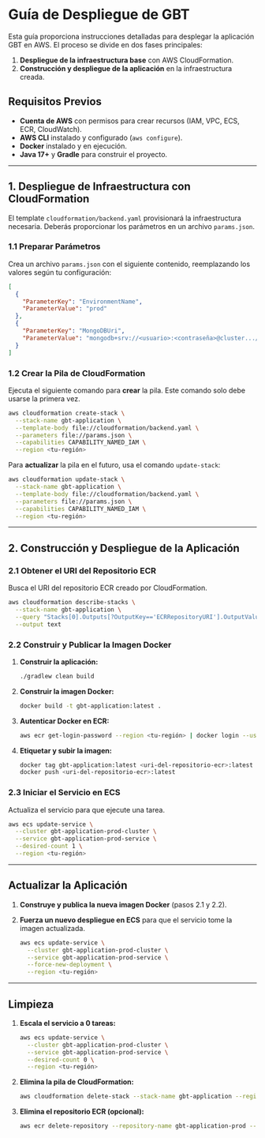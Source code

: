 # Guía de Despliegue de GBT

Esta guía proporciona instrucciones detalladas para desplegar la aplicación GBT en AWS. El proceso se divide en dos fases principales:
1.  **Despliegue de la infraestructura base** con AWS CloudFormation.
2.  **Construcción y despliegue de la aplicación** en la infraestructura creada.

## Requisitos Previos

- **Cuenta de AWS** con permisos para crear recursos (IAM, VPC, ECS, ECR, CloudWatch).
- **AWS CLI** instalado y configurado (`aws configure`).
- **Docker** instalado y en ejecución.
- **Java 17+** y **Gradle** para construir el proyecto.

---

## 1. Despliegue de Infraestructura con CloudFormation

El template `cloudformation/backend.yaml` provisionará la infraestructura necesaria. Deberás proporcionar los parámetros en un archivo `params.json`.

### 1.1 Preparar Parámetros

Crea un archivo `params.json` con el siguiente contenido, reemplazando los valores según tu configuración:

```json
[
  {
    "ParameterKey": "EnvironmentName",
    "ParameterValue": "prod"
  },
  {
    "ParameterKey": "MongoDBUri",
    "ParameterValue": "mongodb+srv://<usuario>:<contraseña>@cluster.../?retryWrites=true&w=majority"
  }
]
```

### 1.2 Crear la Pila de CloudFormation

Ejecuta el siguiente comando para **crear** la pila. Este comando solo debe usarse la primera vez.

```bash
aws cloudformation create-stack \
  --stack-name gbt-application \
  --template-body file://cloudformation/backend.yaml \
  --parameters file://params.json \
  --capabilities CAPABILITY_NAMED_IAM \
  --region <tu-región>
```

Para **actualizar** la pila en el futuro, usa el comando `update-stack`:

```bash
aws cloudformation update-stack \
  --stack-name gbt-application \
  --template-body file://cloudformation/backend.yaml \
  --parameters file://params.json \
  --capabilities CAPABILITY_NAMED_IAM \
  --region <tu-región>
```

---

## 2. Construcción y Despliegue de la Aplicación

### 2.1 Obtener el URI del Repositorio ECR

Busca el URI del repositorio ECR creado por CloudFormation.

```bash
aws cloudformation describe-stacks \
  --stack-name gbt-application \
  --query "Stacks[0].Outputs[?OutputKey=='ECRRepositoryURI'].OutputValue" \
  --output text
```

### 2.2 Construir y Publicar la Imagen Docker

1.  **Construir la aplicación:**
    ```bash
    ./gradlew clean build
    ```

2.  **Construir la imagen Docker:**
    ```bash
    docker build -t gbt-application:latest .
    ```

3.  **Autenticar Docker en ECR:**
    ```bash
    aws ecr get-login-password --region <tu-región> | docker login --username AWS --password-stdin <uri-del-repositorio-ecr>
    ```

4.  **Etiquetar y subir la imagen:**
    ```bash
    docker tag gbt-application:latest <uri-del-repositorio-ecr>:latest
    docker push <uri-del-repositorio-ecr>:latest
    ```

### 2.3 Iniciar el Servicio en ECS

Actualiza el servicio para que ejecute una tarea.

```bash
aws ecs update-service \
  --cluster gbt-application-prod-cluster \
  --service gbt-application-prod-service \
  --desired-count 1 \
  --region <tu-región>
```

---

## Actualizar la Aplicación

1.  **Construye y publica la nueva imagen Docker** (pasos 2.1 y 2.2).
2.  **Fuerza un nuevo despliegue en ECS** para que el servicio tome la imagen actualizada.

    ```bash
    aws ecs update-service \
      --cluster gbt-application-prod-cluster \
      --service gbt-application-prod-service \
      --force-new-deployment \
      --region <tu-región>
    ```

---

## Limpieza

1.  **Escala el servicio a 0 tareas:**
    ```bash
    aws ecs update-service \
      --cluster gbt-application-prod-cluster \
      --service gbt-application-prod-service \
      --desired-count 0 \
      --region <tu-región>
    ```

2.  **Elimina la pila de CloudFormation:**
    ```bash
    aws cloudformation delete-stack --stack-name gbt-application --region <tu-región>
    ```

3.  **Elimina el repositorio ECR (opcional):**
    ```bash
    aws ecr delete-repository --repository-name gbt-application-prod --force --region <tu-región>
    ```
